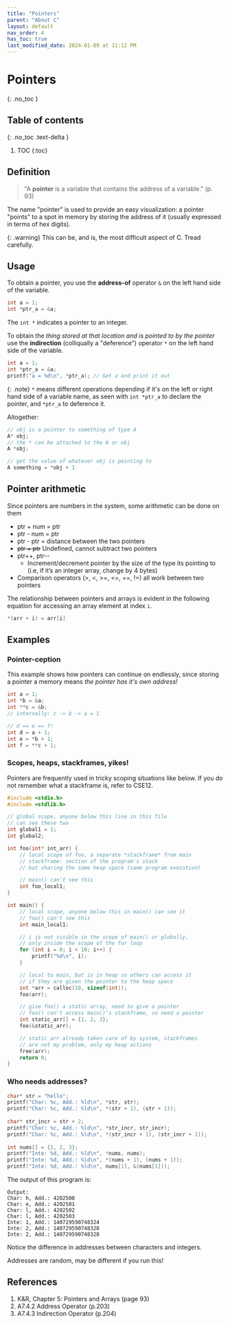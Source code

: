 ```yaml
---
title: "Pointers"
parent: "About C"
layout: default
nav_order: 4
has_toc: true
last_modified_date: 2024-01-09 at 11:12 PM
---
```


# Pointers
{: .no_toc }

## Table of contents
{: .no_toc .text-delta }

1. TOC
{:toc}

## Definition

> "A **pointer** is a variable that contains the address of a variable." (p. 93)

The name "pointer" is used to provide an easy visualization: a pointer "points" to a spot in memory by storing the address of it (usually expressed in terms of hex digits).

{: .warning}
This can be, and is, the most difficult aspect of C. Tread carefully.

## Usage

To obtain a pointer, you use the **address-of** operator `&` on the left hand side of the variable.
```c
int a = 1;
int *ptr_a = &a;
```

The `int *` indicates a pointer to an integer.

To obtain the *thing stored at that location and is pointed to by the pointer* use the **indirection** (colliqually a "deference") operator `*` on the left hand side of the variable.
```c
int a = 1;
int *ptr_a = &a;
printf("a = %d\n", *ptr_a); // Get a and print it out
```

{: .note}
`*` means different operations depending if it's on the left or right hand side of a variable name, as seen with `int *ptr_a` to declare the pointer, and `*ptr_a` to deference it.

Altogether:
```c
// obj is a pointer to something of type A
A* obj;
// the * can be attached to the A or obj
A *obj;

// get the value of whatever obj is pointing to
A something = *obj + 1
```

## Pointer arithmetic

Since pointers are numbers in the system, some arithmetic can be done on them

* ptr + num = ptr
* ptr - num = ptr
* ptr - ptr = distance between the two pointers
* ~~ptr + ptr~~ Undefined, cannot subtract two pointers
* ptr++, ptr--
    * Increment/decrement pointer by the size of the type its pointing to (i.e, if it’s an integer array, change by 4 bytes)
* Comparison operators (>, <, >=, <=, ==, !=) all work between two pointers

The relationship between pointers and arrays is evident in the following equation for accessing an array element at index `i`.
```c
*(arr + i) = arr[i]
```


## Examples

### Pointer-ception

This example shows how pointers can continue on endlessly, since storing a pointer a memory means *the pointer has it's own address!*
```c
int a = 1;
int *b = &a;
int **c = &b;
// internally: c -> b -> a = 1

// d == e == f!
int d = a + 1;
int e = *b + 1;
int f = **c + 1;
```

### Scopes, heaps, stackframes, yikes!

Pointers are frequently used in tricky scoping situations like below. If you do not remember what a stackframe is, refer to CSE12.

```c
#include <stdio.h>
#include <stdlib.h>

// global scope, anyone below this line in this file
// can see these two
int global1 = 1;
int global2;

int foo(int* int_arr) {
    // local scope of foo, a separate *stackframe* from main
    // stackframe: section of the program's stack
    // but sharing the same heap space (same program execution)

    // main() can't see this
    int foo_local1;
}

int main() {
    // local scope, anyone below this in main() can see it
    // foo() can't see this
    int main_local1;

    // i is not visible in the scope of main() or globally,
    // only inside the scope of the for loop
    for (int i = 0; i < 10; i++) {
        printf("%d\n", i);
    }

    // local to main, but is in heap so others can access it
    // if they are given the pointer to the heap space
    int *arr = calloc(10, sizeof(int));
    foo(arr);

    // give foo() a static array, need to give a pointer
    // foo() can't access main()'s stackframe, so need a pointer
    int static_arr[] = {1, 2, 3};
    foo(&static_arr);

    // static_arr already taken care of by system, stackframes
    // are not my problem, only my heap actions
    free(arr);
    return 0;
}
```

### Who needs addresses?

```c
char* str = "hello";
printf("Char: %c, Add.: %ld\n", *str, str);
printf("Char: %c, Add.: %ld\n", *(str + 1), (str + 1));
    
char* str_incr = str + 2;
printf("Char: %c, Add.: %ld\n", *str_incr, str_incr);
printf("Char: %c, Add.: %ld\n", *(str_incr + 1), (str_incr + 1));
    
int nums[] = {1, 2, 3};
printf("Inte: %d, Add.: %ld\n", *nums, nums);
printf("Inte: %d, Add.: %ld\n", *(nums + 1), (nums + 1));
printf("Inte: %d, Add.: %ld\n", nums[1], &(nums[1]));
```

The output of this program is:
```
Output:
Char: h, Add.: 4202500
Char: e, Add.: 4202501
Char: l, Add.: 4202502
Char: l, Add.: 4202503
Inte: 1, Add.: 140729590748324
Inte: 2, Add.: 140729590748328
Inte: 2, Add.: 140729590748328
```

Notice the difference in addresses between characters and integers.

Addresses are random, may be different if you run this!

## References
1. K&R, Chapter 5: Pointers and Arrays (page 93)
2. A7.4.2 Address Operator (p.203)
3. A7.4.3 Indirection Operator (p.204)
